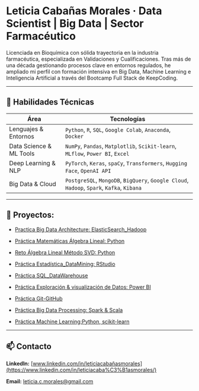 # Leticia Cabañas Morales · Data Scientist | Big Data | Sector Farmacéutico

Licenciada en Bioquímica con sólida trayectoria en la industria farmacéutica, especializada en Validaciones y Cualificaciones. Tras más de una década gestionando procesos clave en entornos regulados, he ampliado mi perfil con formación intensiva en Big Data, Machine Learning e Inteligencia Artificial a través del Bootcamp Full Stack de KeepCoding.

---

## 🧠 Habilidades Técnicas


| **Área**                  | **Tecnologías**                                                                                     |
|--------------------------|------------------------------------------------------------------------------------------------------|
| Lenguajes & Entornos    | `Python`, `R`, `SQL`, `Google Colab`, `Anaconda`, `Docker`                                          |
| Data Science & ML Tools | `NumPy`, `Pandas`, `Matplotlib`, `Scikit-learn`, `MLflow`, `Power BI`, `Excel`                           |
| Deep Learning & NLP     | `PyTorch`, `Keras`, `spaCy`, `Transformers`, `Hugging Face`, `OpenAI API`                          |
| Big Data & Cloud        | `PostgreSQL`, `MongoDB`, `BigQuery`, `Google Cloud`, `Hadoop`, `Spark`, `Kafka`, `Kibana`          |
          

---

## 📂  Proyectos:

* [Practica Big Data Architecture: ElasticSearch_Hadoop](https://github.com/Leticia2512/Practica-BigData_Architecture)

* [Práctica Matemáticas Álgebra Lineal: Python](https://github.com/Leticia2512/Practica-Matematicas_Algebra_Lineal)

* [Reto Álgebra Lineal Método SVD: Python](https://github.com/Leticia2512/Reto-Matematicas_Algebra-Lineal-SVD-imagenes)

* [Práctica Estadística_DataMining: RStudio](https://github.com/Leticia2512/Practica-Matematicas_Estadistica_DataMining)

* [Práctica SQL_DataWarehouse](https://github.com/Leticia2512/Practica-SQL-ETL-DataWarehouse)

* [Práctica Exploración & visualización de Datos: Power BI](https://github.com/Leticia2512/Practica-Exploracion-Visualizacion-de-Datos)

* [Práctica Git-GitHub](https://github.com/Leticia2512/Practica-Git-GitHub)

* [Práctica Big Data Processing: Spark & Scala](https://github.com/Leticia2512/Practica-Big-Data-Processing)
  
* [Práctica Machine Learning:Python, scikit-learn](https://github.com/Leticia2512/Practica-Machine_Learning)
  
 

___

## 📫 Contacto
**LinkedIn:** [www.linkedin.com/in/leticiacabañasmorales](https://www.linkedin.com/in/leticiacaba%C3%B1asmorales/)

**Email:** [leticia.c.morales@gmail.com](mailto:leticia.c.morales@gmail.com)

